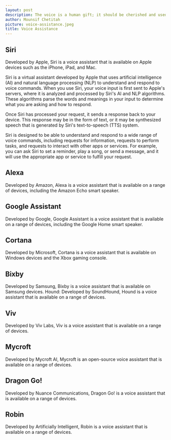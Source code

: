 ```yaml
---
layout: post
description: The voice is a human gift; it should be cherished and used, to utter fully human speech as possible. - Margaret Atwood
author: Mounsif Chetitah
picture: voice-assistance.jpeg
title: Voice Assistance
---
```


## Siri
Developed by Apple, Siri is a voice assistant that is available on Apple devices such as the iPhone, iPad, and Mac.

Siri is a virtual assistant developed by Apple that uses artificial intelligence (AI) and natural language processing (NLP) to understand and respond to voice commands. When you use Siri, your voice input is first sent to Apple's servers, where it is analyzed and processed by Siri's AI and NLP algorithms. These algorithms parse the words and meanings in your input to determine what you are asking and how to respond.

Once Siri has processed your request, it sends a response back to your device. This response may be in the form of text, or it may be synthesized speech that is generated by Siri's text-to-speech (TTS) system.

Siri is designed to be able to understand and respond to a wide range of voice commands, including requests for information, requests to perform tasks, and requests to interact with other apps or services. For example, you can ask Siri to set a reminder, play a song, or send a message, and it will use the appropriate app or service to fulfill your request.

## Alexa
Developed by Amazon, Alexa is a voice assistant that is available on a range of devices, including the Amazon Echo smart speaker.

## Google Assistant
Developed by Google, Google Assistant is a voice assistant that is available on a range of devices, including the Google Home smart speaker.

## Cortana
Developed by Microsoft, Cortana is a voice assistant that is available on Windows devices and the Xbox gaming console.

## Bixby
Developed by Samsung, Bixby is a voice assistant that is available on Samsung devices.
Hound: Developed by SoundHound, Hound is a voice assistant that is available on a range of devices.

## Viv
Developed by Viv Labs, Viv is a voice assistant that is available on a range of devices.

## Mycroft
Developed by Mycroft AI, Mycroft is an open-source voice assistant that is available on a range of devices.

## Dragon Go!
Developed by Nuance Communications, Dragon Go! is a voice assistant that is available on a range of devices.

## Robin
Developed by Artificially Intelligent, Robin is a voice assistant that is available on a range of devices.